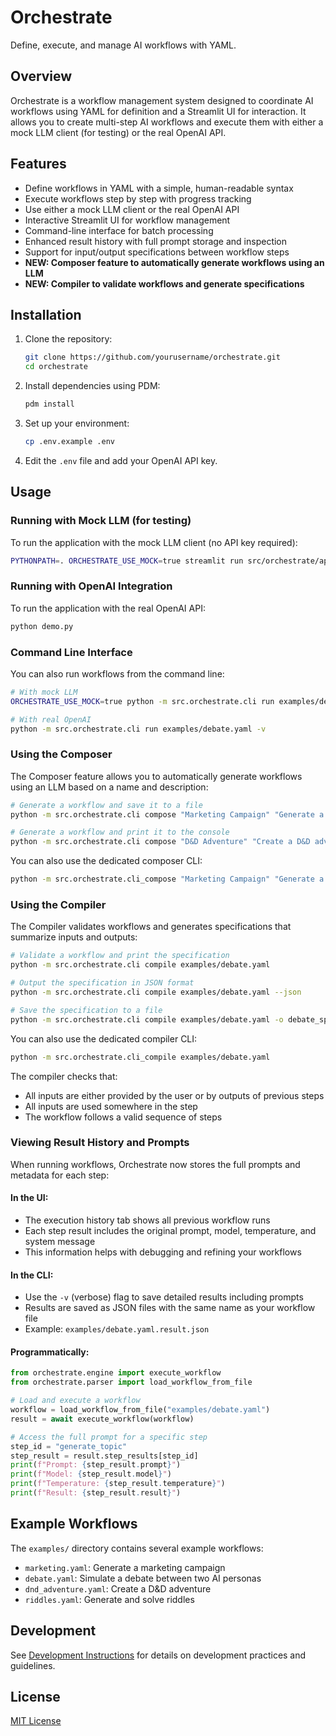 # Orchestrate

Define, execute, and manage AI workflows with YAML.

## Overview

Orchestrate is a workflow management system designed to coordinate AI workflows using YAML for definition and a Streamlit UI for interaction. It allows you to create multi-step AI workflows and execute them with either a mock LLM client (for testing) or the real OpenAI API.

## Features

- Define workflows in YAML with a simple, human-readable syntax
- Execute workflows step by step with progress tracking
- Use either a mock LLM client or the real OpenAI API
- Interactive Streamlit UI for workflow management
- Command-line interface for batch processing
- Enhanced result history with full prompt storage and inspection
- Support for input/output specifications between workflow steps
- **NEW: Composer feature to automatically generate workflows using an LLM**
- **NEW: Compiler to validate workflows and generate specifications**

## Installation

1. Clone the repository:
   ```bash
   git clone https://github.com/yourusername/orchestrate.git
   cd orchestrate
   ```

2. Install dependencies using PDM:
   ```bash
   pdm install
   ```

3. Set up your environment:
   ```bash
   cp .env.example .env
   ```
   
4. Edit the `.env` file and add your OpenAI API key.

## Usage

### Running with Mock LLM (for testing)

To run the application with the mock LLM client (no API key required):

```bash
PYTHONPATH=. ORCHESTRATE_USE_MOCK=true streamlit run src/orchestrate/app.py
```

### Running with OpenAI Integration

To run the application with the real OpenAI API:

```bash
python demo.py
```

### Command Line Interface

You can also run workflows from the command line:

```bash
# With mock LLM
ORCHESTRATE_USE_MOCK=true python -m src.orchestrate.cli run examples/debate.yaml -v

# With real OpenAI
python -m src.orchestrate.cli run examples/debate.yaml -v
```

### Using the Composer

The Composer feature allows you to automatically generate workflows using an LLM based on a name and description:

```bash
# Generate a workflow and save it to a file
python -m src.orchestrate.cli compose "Marketing Campaign" "Generate a marketing campaign for a new product launch" -o marketing.yaml

# Generate a workflow and print it to the console
python -m src.orchestrate.cli compose "D&D Adventure" "Create a D&D adventure with character generation and storytelling"
```

You can also use the dedicated composer CLI:

```bash
python -m src.orchestrate.cli_compose "Marketing Campaign" "Generate a marketing campaign for a new product launch" -o marketing.yaml
```

### Using the Compiler

The Compiler validates workflows and generates specifications that summarize inputs and outputs:

```bash
# Validate a workflow and print the specification
python -m src.orchestrate.cli compile examples/debate.yaml

# Output the specification in JSON format
python -m src.orchestrate.cli compile examples/debate.yaml --json

# Save the specification to a file
python -m src.orchestrate.cli compile examples/debate.yaml -o debate_spec.json --json
```

You can also use the dedicated compiler CLI:

```bash
python -m src.orchestrate.cli_compile examples/debate.yaml
```

The compiler checks that:
- All inputs are either provided by the user or by outputs of previous steps
- All inputs are used somewhere in the step
- The workflow follows a valid sequence of steps

### Viewing Result History and Prompts

When running workflows, Orchestrate now stores the full prompts and metadata for each step:

#### In the UI:
- The execution history tab shows all previous workflow runs
- Each step result includes the original prompt, model, temperature, and system message
- This information helps with debugging and refining your workflows

#### In the CLI:
- Use the `-v` (verbose) flag to save detailed results including prompts
- Results are saved as JSON files with the same name as your workflow file
- Example: `examples/debate.yaml.result.json`

#### Programmatically:
```python
from orchestrate.engine import execute_workflow
from orchestrate.parser import load_workflow_from_file

# Load and execute a workflow
workflow = load_workflow_from_file("examples/debate.yaml")
result = await execute_workflow(workflow)

# Access the full prompt for a specific step
step_id = "generate_topic"
step_result = result.step_results[step_id]
print(f"Prompt: {step_result.prompt}")
print(f"Model: {step_result.model}")
print(f"Temperature: {step_result.temperature}")
print(f"Result: {step_result.result}")
```

## Example Workflows

The `examples/` directory contains several example workflows:

- `marketing.yaml`: Generate a marketing campaign
- `debate.yaml`: Simulate a debate between two AI personas
- `dnd_adventure.yaml`: Create a D&D adventure
- `riddles.yaml`: Generate and solve riddles

## Development

See [Development Instructions](docs/instructions.md) for details on development practices and guidelines.

## License

[MIT License](LICENSE)
